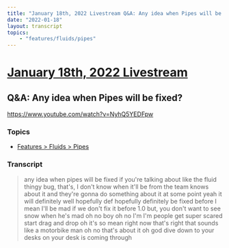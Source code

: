 ```yaml
---
title: "January 18th, 2022 Livestream Q&A: Any idea when Pipes will be fixed?"
date: "2022-01-18"
layout: transcript
topics:
    - "features/fluids/pipes"
---
```

# [January 18th, 2022 Livestream](../2022-01-18.md)
## Q&A: Any idea when Pipes will be fixed?
https://www.youtube.com/watch?v=NyhQ5YEDFpw

### Topics
* [Features > Fluids > Pipes](../topics/features/fluids/pipes.md)

### Transcript

> any idea when pipes will be fixed if you're talking about like the fluid thingy bug, that's, I don't know when it'll be from the team knows about it and they're gonna do something about it at some point yeah it will definitely well hopefully def hopefully definitely be fixed before I mean I'll be mad if we don't fix it before 1.0 but, you don't want to see snow when he's mad oh no boy oh no I'm I'm people get super scared start drag and drop oh it's so mean right now that's right that sounds like a motorbike man oh no that's about it oh god dive down to your desks on your desk is coming through
